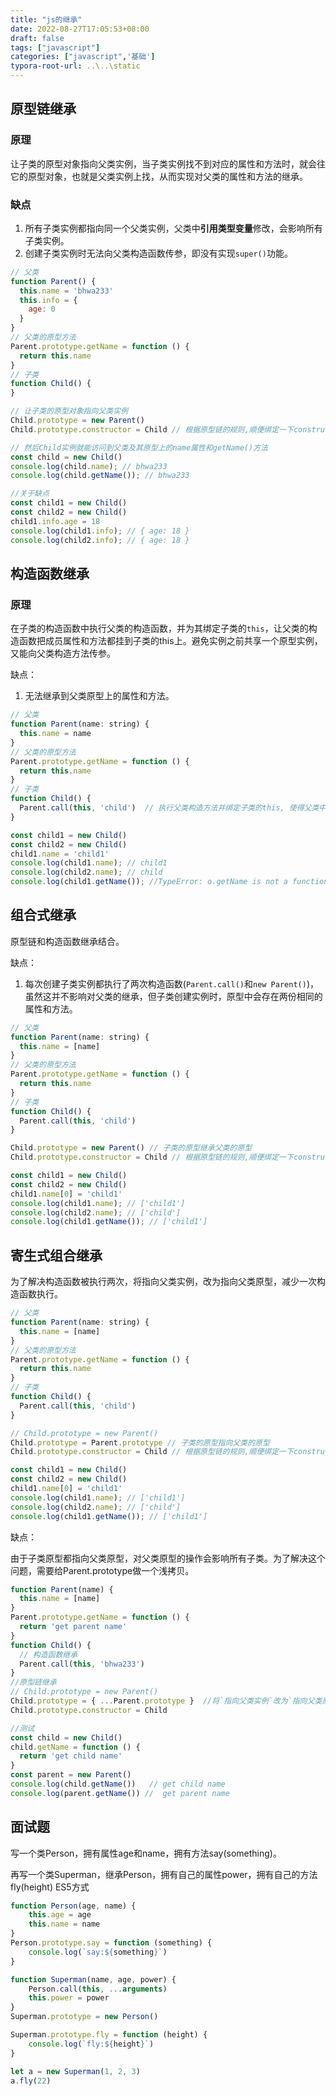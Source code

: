 ```yaml
---
title: "js的继承"
date: 2022-08-27T17:05:53+08:00
draft: false
tags: ["javascript"]
categories: ["javascript",'基础']
typora-root-url: ..\..\static
---
```


## 原型链继承

### 原理

让子类的原型对象指向父类实例，当子类实例找不到对应的属性和方法时，就会往它的原型对象，也就是父类实例上找，从而实现对父类的属性和方法的继承。

### 缺点

1. 所有子类实例都指向同一个父类实例，父类中**引用类型变量**修改，会影响所有子类实例。
2. 创建子类实例时无法向父类构造函数传参，即没有实现`super()`功能。

```javascript
// 父类
function Parent() {
  this.name = 'bhwa233'
  this.info = {
    age: 0
  }
}
// 父类的原型方法
Parent.prototype.getName = function () {
  return this.name
}
// 子类
function Child() {
}

// 让子类的原型对象指向父类实例
Child.prototype = new Parent()
Child.prototype.constructor = Child // 根据原型链的规则,顺便绑定一下constructor, 这一步不影响继承, 只是在用到constructor时会需要

// 然后Child实例就能访问到父类及其原型上的name属性和getName()方法
const child = new Child()
console.log(child.name); // bhwa233
console.log(child.getName()); // bhwa233

//关于缺点
const child1 = new Child()
const child2 = new Child()
child1.info.age = 18
console.log(child1.info); // { age: 18 }
console.log(child2.info); // { age: 18 }
```



## 构造函数继承

### 原理

在子类的构造函数中执行父类的构造函数，并为其绑定子类的`this`，让父类的构造函数把成员属性和方法都挂到子类的this上。避免实例之前共享一个原型实例，又能向父类构造方法传参。

缺点：

1. 无法继承到父类原型上的属性和方法。

```javascript
// 父类
function Parent(name: string) {
  this.name = name
}
// 父类的原型方法
Parent.prototype.getName = function () {
  return this.name
}
// 子类
function Child() {
  Parent.call(this, 'child')  // 执行父类构造方法并绑定子类的this, 使得父类中的属性能够赋到子类的this上
}

const child1 = new Child()
const child2 = new Child()
child1.name = 'child1'
console.log(child1.name); // child1
console.log(child2.name); // child
console.log(child1.getName()); //TypeError: o.getName is not a function,构造函数继承的方式继承不到父类原型上的属性和方法
```



## 组合式继承

原型链和构造函数继承结合。

缺点：

1. 每次创建子类实例都执行了两次构造函数(`Parent.call()`和`new Parent()`)，虽然这并不影响对父类的继承，但子类创建实例时，原型中会存在两份相同的属性和方法。

```javascript
// 父类
function Parent(name: string) {
  this.name = [name]
}
// 父类的原型方法
Parent.prototype.getName = function () {
  return this.name
}
// 子类
function Child() {
  Parent.call(this, 'child')  
}

Child.prototype = new Parent() // 子类的原型继承父类的原型
Child.prototype.constructor = Child // 根据原型链的规则,顺便绑定一下constructor, 这一步不影响继承, 只是在用到constructor时会需要

const child1 = new Child()
const child2 = new Child()
child1.name[0] = 'child1'
console.log(child1.name); // ['child1']
console.log(child2.name); // ['child']
console.log(child1.getName()); // ['child1']
```



## 寄生式组合继承

为了解决构造函数被执行两次，将指向父类实例，改为指向父类原型，减少一次构造函数执行。



```javascript
// 父类
function Parent(name: string) {
  this.name = [name]
}
// 父类的原型方法
Parent.prototype.getName = function () {
  return this.name
}
// 子类
function Child() {
  Parent.call(this, 'child')  
}

// Child.prototype = new Parent()
Child.prototype = Parent.prototype // 子类的原型指向父类的原型
Child.prototype.constructor = Child // 根据原型链的规则,顺便绑定一下constructor, 这一步不影响继承, 只是在用到constructor时会需要

const child1 = new Child()
const child2 = new Child()
child1.name[0] = 'child1'
console.log(child1.name); // ['child1']
console.log(child2.name); // ['child']
console.log(child1.getName()); // ['child1']
```

缺点：

由于子类原型都指向父类原型，对父类原型的操作会影响所有子类。为了解决这个问题，需要给Parent.prototype做一个浅拷贝。

```javascript
function Parent(name) {
  this.name = [name]
}
Parent.prototype.getName = function () {
  return 'get parent name'
}
function Child() {
  // 构造函数继承
  Parent.call(this, 'bhwa233')
}
//原型链继承
// Child.prototype = new Parent()
Child.prototype = { ...Parent.prototype }  //将`指向父类实例`改为`指向父类原型`
Child.prototype.constructor = Child

//测试
const child = new Child()
child.getName = function () {
  return 'get child name'
}
const parent = new Parent()
console.log(child.getName())   // get child name
console.log(parent.getName()) //  get parent name
```



## 面试题

写一个类Person，拥有属性age和name，拥有方法say(something)。

再写一个类Superman，继承Person，拥有自己的属性power，拥有自己的方法fly(height) ES5方式

```javascript
function Person(age, name) {
    this.age = age
    this.name = name
}
Person.prototype.say = function (something) {
    console.log(`say:${something}`)
}

function Superman(name, age, power) {
    Person.call(this, ...arguments)
    this.power = power
}
Superman.prototype = new Person()

Superman.prototype.fly = function (height) {
    console.log(`fly:${height}`)
}

let a = new Superman(1, 2, 3)
a.fly(22)
```